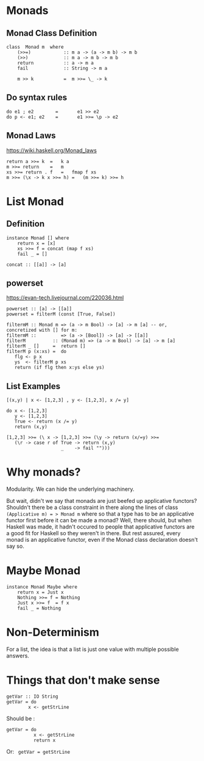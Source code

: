 # Monads 

## Monad Class Definition

```
class  Monad m  where
    (>>=)            :: m a -> (a -> m b) -> m b
    (>>)             :: m a -> m b -> m b
    return           :: a -> m a
    fail             :: String -> m a

    m >> k           =  m >>= \_ -> k
```

## Do syntax rules
```
do e1 ; e2        =       e1 >> e2
do p <- e1; e2    =       e1 >>= \p -> e2
```

## Monad Laws
https://wiki.haskell.org/Monad_laws

```
return a >>= k	=	k a
m >>= return	=	m
xs >>= return . f	=	fmap f xs
m >>= (\x -> k x >>= h)	=	(m >>= k) >>= h
```

# List Monad 
## Definition
```
instance Monad [] where  
    return x = [x]  
    xs >>= f = concat (map f xs)  
    fail _ = []

concat :: [[a]] -> [a]
```

## powerset
https://evan-tech.livejournal.com/220036.html

```
powerset :: [a] -> [[a]]
powerset = filterM (const [True, False])

filtermM :: Monad m => (a -> m Bool) -> [a] -> m [a] -- or, concretized with [] for m:
filtermM ::         => (a -> [Bool]) -> [a] -> [[a]]
filterM          :: (Monad m) => (a -> m Bool) -> [a] -> m [a]
filterM _ []     =  return []
filterM p (x:xs) =  do
   flg <- p x
   ys  <- filterM p xs
   return (if flg then x:ys else ys)
```

## List Examples

```
[(x,y) | x <- [1,2,3] , y <- [1,2,3], x /= y]

do x <- [1,2,3]
   y <- [1,2,3]
   True <- return (x /= y)
   return (x,y)

[1,2,3] >>= (\ x -> [1,2,3] >>= (\y -> return (x/=y) >>=
   (\r -> case r of True -> return (x,y)
                    _    -> fail "")))
```

# Why monads?
Modularity. We can hide the underlying machinery.

But wait, didn't we say that monads are just beefed up applicative functors? Shouldn't there be a class constraint in there along the lines of class `(Applicative m) = > Monad m` where so that a type has to be an applicative functor first before it can be made a monad? Well, there should, but when Haskell was made, it hadn't occured to people that applicative functors are a good fit for Haskell so they weren't in there. But rest assured, every monad is an applicative functor, even if the Monad class declaration doesn't say so.

# Maybe Monad 

```
instance Monad Maybe where
    return x = Just x  
    Nothing >>= f = Nothing  
    Just x >>= f  = f x  
    fail _ = Nothing
```

# Non-Determinism
For a list, the idea is that a list is just one value with multiple possible answers.

# Things that don't make sense
```
getVar :: IO String
getVar = do
        x <- getStrLine
```

Should be :
```
getVar = do
          x <- getStrLine
          return x
```
Or: ` getVar = getStrLine`
